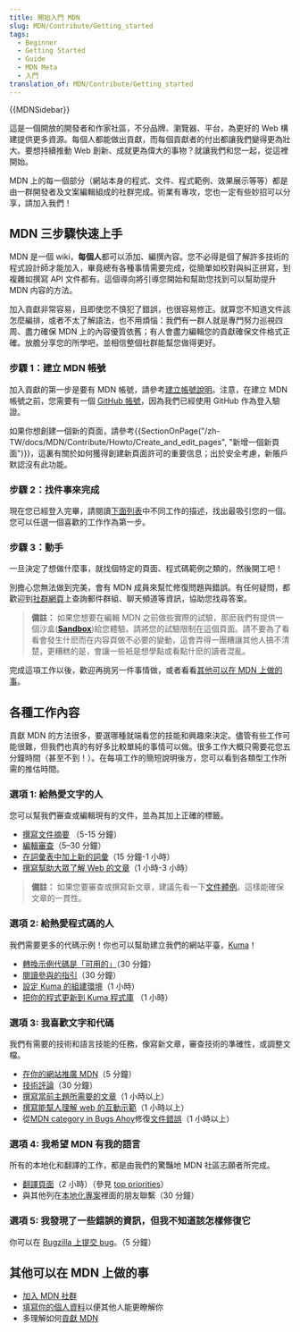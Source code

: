```yaml
---
title: 開始入門 MDN
slug: MDN/Contribute/Getting_started
tags:
  - Beginner
  - Getting Started
  - Guide
  - MDN Meta
  - 入門
translation_of: MDN/Contribute/Getting_started
---
```

{{MDNSidebar}}

這是一個開放的開發者和作家社區，不分品牌、瀏覽器、平台，為更好的 Web 構建提供更多資源。每個人都能做出貢獻，而每個貢獻者的付出都讓我們變得更為壯大。要想持續推動 Web 創新、成就更為偉大的事物？就讓我們和您一起，從這裡開始。

MDN 上的每一個部分（網站本身的程式、文件、程式範例、效果展示等等）都是由一群開發者及文案編輯組成的社群完成。術業有專攻，您也一定有些妙招可以分享，請加入我們！

## MDN 三步驟快速上手

MDN 是一個 wiki，**每個人**都可以添加、編撰內容。您不必得是個了解許多技術的程式設計師才能加入，畢竟總有各種事情需要完成，從簡單如校對與糾正拼寫，到複雜如撰寫 API 文件都有。這個導向將引導您開始和幫助您找到可以幫助提升 MDN 内容的方法。

加入貢獻非常容易，且即使您不慎犯了錯誤，也很容易修正。就算您不知道文件該怎麼編排，或者不太了解語法，也不用煩惱：我們有一群人就是專門努力巡視四周、盡力確保 MDN 上的內容優質依舊；有人會盡力編輯您的貢獻確保文件格式正確。放膽分享您的所學吧，並相信整個社群能幫您做得更好。

### 步驟 1：建立 MDN 帳號

加入貢獻的第一步是要有 MDN 帳號，請參考[建立帳號說明](/docs/MDN/Contribute/Howto/Create_an_MDN_account)。注意，在建立 MDN 帳號之前，您需要有一個 [GitHub 帳號](https://github.com/join)，因為我們已經使用 GitHub 作為登入驗證。

如果你想創建一個新的頁面，請參考{{SectionOnPage("/zh-TW/docs/MDN/Contribute/Howto/Create_and_edit_pages", "新增一個新頁面")}}，這裏有關於如何獲得創建新頁面許可的重要信息；出於安全考慮，新賬戶默認沒有此功能。

### 步驟 2：找件事來完成

現在您已經登入完畢，請閱讀[下面列表](#各種工作內容)中不同工作的描述，找出最吸引您的一個。您可以任選一個喜歡的工作作為第一步。

### 步驟 3：動手

一旦決定了想做什麼事，就找個特定的頁面、程式碼範例之類的，然後開工吧！

別擔心您無法做到完美，會有 MDN 成員來幫忙修復問題與錯誤。有任何疑問，都歡迎到[社群網頁](/docs/MDN/Community)上查詢郵件群組、聊天頻道等資訊，協助您找尋答案。

> **備註：** 如果您想要在編輯 MDN 之前做些實際的試驗，那麽我們有提供一個沙盒(**[Sandbox](/zh-TW/docs/Sandbox)**)給您體驗。請將您的試驗限制在這個頁面。請不要為了看看會發生什麽而在内容頁做不必要的變動，這會弄得一團糟讓其他人搞不清楚，更糟糕的是，會讓一些衹是想學點或看點什麽的讀者混亂。

完成這項工作以後，歡迎再挑另一件事情做，或者看看[其他可以在 MDN 上做的事](#其他可以在_mdn_上做的事)。

## 各種工作內容

貢獻 MDN 的方法很多，要選哪種就端看您的技能和興趣來決定。儘管有些工作可能很難，但我們也真的有好多比較單純的事情可以做。很多工作大概只需要花您五分鐘時間（甚至不到！）。在每項工作的簡短說明後方，您可以看到各類型工作所需的推估時間。

### 選項 1: 給熱愛文字的人

您可以幫我們審查或編輯現有的文件，並為其加上正確的標籤。

- [撰寫文件摘要](/zh-TW/docs/MDN/Contribute/Howto/Set_the_summary_for_a_page) （5-15 分鐘）
- [編輯審查](/zh-TW/docs/MDN/Contribute/Howto/Do_an_editorial_review)（5–30 分鐘）
- [在詞彙表中加上新的詞彙](/zh-TW/docs/MDN/Contribute/Howto/Write_a_new_entry_in_the_Glossary)（15 分鐘-1 小時）
- [撰寫幫助大眾了解 Web 的文章](/zh-TW/docs/MDN/Contribute/Howto/Write_an_article_to_help_learn_about_the_Web)（1 小時-3 小時）

> **備註：** 如果您要審查或撰寫新文章，建議先看一下[文件體例](/zh-TW/docs/MDN/Contribute/Guidelines/Style_guide)。這樣能確保文章的一貫性。

### 選項 2: 給熱愛程式碼的人

我們需要更多的代碼示例！你也可以幫助建立我們的網站平臺，[Kuma](/zh-TW/docs/MDN/Kuma)！

- [轉換示例代碼是「可用的」](/zh-TW/docs/MDN/Contribute/Howto/Convert_code_samples_to_be_live)（30 分鐘）
- [閱讀參與的指引](https://wiki.mozilla.org/Webdev/GetInvolved/developer.mozilla.org)（30 分鐘）
- [設定 Kuma 的組建環境](http://kuma.readthedocs.org/en/latest/installation.html)（1 小時）
- [把你的程式更新到 Kuma 程式庫](https://github.com/mozilla/kuma#readme) （1 小時）

### 選項 3: 我喜歡文字和代碼

我們有需要的技術和語言技能的任務，像寫新文章，審查技術的準確性，或調整文檔。

- [在你的網站推廣 MDN](/zh-TW/docs/MDN/About/Promote)（5 分鐘）
- [技術評論](/zh-TW/docs/MDN/Contribute/Howto/Do_a_technical_review)（30 分鐘）
- [撰寫當前主題所需要的文章](/zh-TW/docs/Contribute_to_docs_that_are_currently_needed)（1 小時以上）
- [撰寫能幫人理解 web 的互動示範](/zh-TW/docs/MDN/Contribute/Howto/Create_an_interactive_exercise_to_help_learning_the_web)（1 小時以上）
- 從[MDN category in Bugs Ahoy](http://www.joshmatthews.net/bugsahoy/?mdn=1)修復[文件錯誤](/zh-TW/docs/MDN/Contribute/Howto/Resolve_a_mentored_developer_doc_request)（1 小時以上）

### 選項 4: 我希望 MDN 有我的語言

所有的本地化和翻譯的工作，都是由我們的驚豔地 MDN 社區志願者所完成。

- [翻譯頁面](/zh-TW/docs/MDN/Contribute/Localize/Translating_pages)（2 小時）（參見 [top priorities](/zh-TW/docs/MDN/Doc_status/l10nPriority)）
- 與其他列在[本地化專案](/zh-TW/docs/MDN/Contribute/Localize/Localization_projects)裡面的朋友聯繫（30 分鐘）

### 選項 5: 我發現了一些錯誤的資訊，但我不知道該怎樣修復它

你可以在 [Bugzilla 上提交 bug](https://bugzilla.mozilla.org/enter_bug.cgi?product=Mozilla%20Developer%20Network)。（5 分鐘）

## 其他可以在 MDN 上做的事

- [加入 MDN 社群](/zh-TW/docs/MDN/Community)
- [填寫你的個人資料](/zh-TW/profile)以便其他人能更瞭解你
- 多理解如何[貢獻 MDN](/zh-TW/docs/MDN/Contribute)
